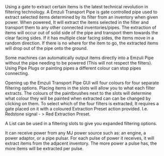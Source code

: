 <lore>
Using a gate to extract certain items is the latest technical revolution in filtering technology.
</lore>
<no_lore>
A Emzuli Transport Pipe is gate controlled pipe used to extract selected items determined by its filter from an inventory when given power.
</no_lore>

<recipes stack="buildcrafttransport:pipe_emzuli_item"/>

<chapter name="Pipe Mechanics"/>
When powered, It will extract the items selected in the filter and transport them to any other connected inventories/pipes.
The extraction of items will occur out of solid side of the pipe and transport them towards the clear facing sides.
If it has multiple clear facing sides, the items move in a random direction.
If there is no where for the item to go, the extracted items will drop out of the pipe onto the ground.

Some machines can automatically output items directly into a Emzuli Pipe without the pipe needing to be powered (This will not respect the filters).
Using Pipe Plugs or painting pipes a different colour can stop pipes connecting.

<chapter name="Filtering"/>
Opening up the Emzuli Transport Pipe GUI will four colours for four separate filtering options.
Placing items in the slots will allow you to what each filter extracts.
The colours of the paintbrushes next to the slots will determine what colour they will be painted when extracted can can be changed by clicking on them.
To select which of the four filters is extracted, It requires a gate placed on it with a coloured Extraction Preset action provided. I.e. Redstone signal - > Red Extraction Preset.

A List can be used in a filtering slots to give you expanded filtering options.
<link to="buildcraftcore:item/list"/> 

<chapter name="Powering"/>
It can receive power from any MJ power source such as: an engine, a power adaptor, or a pipe pulsar.
<link to="buildcraftcore:block/engine_wood"/>
<link to="buildcrafttransport:item/plug_power_adaptor"/>
<link to="buildcraftsilicon:item/plug_pulsar"/> 
For each pulse of power it receives, it will extract items from the adjacent inventory.
The more power a pulse has, the more items will be extracted per pulse.

<usages stack="buildcrafttransport:pipe_emzuli_item"/>